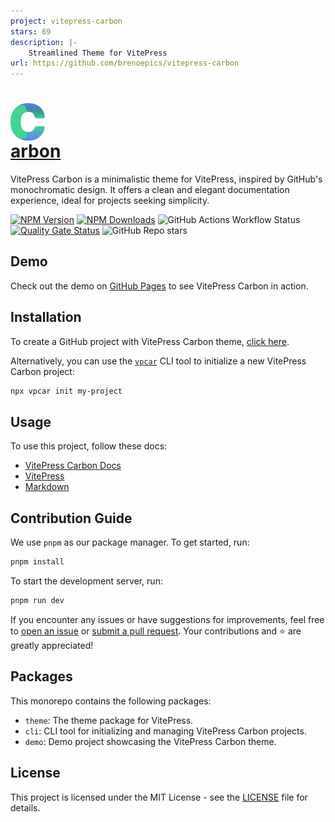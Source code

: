 ```yaml
---
project: vitepress-carbon
stars: 69
description: |-
    Streamlined Theme for VitePress
url: https://github.com/brenoepics/vitepress-carbon
---
```


# <a href='https://carbon.breno.tech'><img src='https://github.com/brenoepics/vitepress-carbon/blob/main/packages/demo/src/public/logo.svg' height='60' alt='C' aria-label='carbon.breno.tech' style="display: flex;align-items: center;"/>arbon</a>

VitePress Carbon is a minimalistic theme for VitePress, inspired by GitHub's monochromatic design. It offers a clean and
elegant documentation experience, ideal for projects seeking simplicity.


[![NPM Version](https://img.shields.io/npm/v/vitepress-carbon)](https://www.npmjs.com/package/vitepress-carbon)
[![NPM Downloads](https://img.shields.io/npm/d18m/vitepress-carbon)](https://www.npmjs.com/package/vitepress-carbon)
![GitHub Actions Workflow Status](https://img.shields.io/github/actions/workflow/status/brenoepics/vitepress-carbon/node.js.yml)
[![Quality Gate Status](https://sonarcloud.io/api/project_badges/measure?project=brenoepics_vitepress-carbon&metric=alert_status)](https://sonarcloud.io/summary/new_code?id=brenoepics_vitepress-carbon)
![GitHub Repo stars](https://img.shields.io/github/stars/brenoepics/vitepress-carbon)

## Demo

Check out the demo on [GitHub Pages](https://carbon.breno.tech) to see VitePress Carbon in action.

## Installation

To create a GitHub project with VitePress Carbon
theme, [click here](https://github.com/new?template_name=carbon-starter&template_owner=brenoepics).

Alternatively, you can use the [`vpcar`](https://github.com/brenoepics/vitepress-carbon/tree/main/packages/cli) CLI tool
to initialize a new VitePress Carbon project:

```sh
npx vpcar init my-project
```

## Usage

To use this project, follow these docs:

- [VitePress Carbon Docs](https://carbon.breno.tech)
- [VitePress](https://vitepress.dev/)
- [Markdown](https://www.markdownguide.org/)

## Contribution Guide

We use `pnpm` as our package manager. To get started, run:

```sh
pnpm install
```

To start the development server, run:

```sh
pnpm run dev
```

If you encounter any issues or have suggestions for improvements, feel free
to [open an issue](https://github.com/brenoepics/vitepress-carbon/issues)
or [submit a pull request](https://github.com/brenoepics/vitepress-carbon/pulls).
Your contributions and ⭐ are greatly appreciated!

## Packages

This monorepo contains the following packages:

- `theme`: The theme package for VitePress.
- `cli`: CLI tool for initializing and managing VitePress Carbon projects.
- `demo`: Demo project showcasing the VitePress Carbon theme.

## License

This project is licensed under the MIT License - see the [LICENSE](https://github.com/brenoepics/vitepress-carbon/blob/main/LICENSE) file for details.


